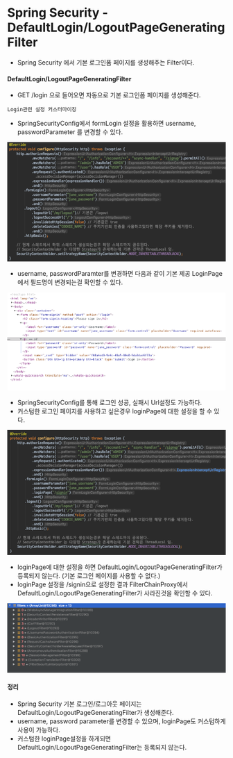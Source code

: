 # Spring Security - DefaultLogin/LogoutPageGeneratingFilter
- Spring Security 에서 기본 로그인폼 페이지를 생성해주는 Filter이다.

#### DefaultLogin/LogoutPageGeneratingFilter
- GET /login 으로 들어오면 자동으로 기본 로그인폼 페이지를 생성해준다.

`Login관련 설정 커스터마이징`
- SpringSecurityConfig에서 formLogin 설정을 활용하면 username, passwordParameter 를 변경할 수 있다.

![UseramePasswordParameterConfig](./images/UseramePasswordParameterConfig.png)

- username, passwordParamter를 변경하면 다음과 같이 기본 제공 LoginPage에서 필드명이 변경되는걸 확인할 수 있다.

![UseramePasswordParameterConfigResult](./images/UseramePasswordParameterConfigResult.png)

- SpringSecurityConfig를 통해 로그인 성공, 실패시 Url설정도 가능하다.
- 커스텀한 로그인 페이지를 사용하고 싶은경우 loginPage에 대한 설정을 할 수 있다.

![LoginPageConfig](./images/LoginPageConfig.png)

- loginPage에 대한 설정을 하면 DefaultLogin/LogoutPageGeneratingFilter가 등록되지 않는다. (기본 로그인 페이지를 사용할 수 없다.)
- loginPage 설정을 /signin으로 설정한 결과 FilterChainProxy에서 DefaultLogin/LogoutPageGeneratingFilter가 사라진것을 확인할 수 있다.

![LoginPageConfigResult](./images/LoginPageConfigResult.png)

#### 정리
- Spring Security 기본 로그인/로그아웃 페이지는 DefaultLogin/LogoutPageGeneratingFilter가 생성해준다.
- username, password parameter를 변경할 수 있으며, loginPage도 커스텀하게 사용이 가능하다.
- 커스텀한 loginPage설정을 하게되면 DefaultLogin/LogoutPageGeneratingFilter는 등록되지 않는다.
